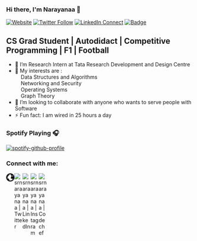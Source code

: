 ### Hi there, I'm Narayanaa 👋

[![Website](https://img.shields.io/website?label=geeksingularity.com&style=for-the-badge&url=https%3A%2F%2Fgeeksingularity.com)](http://geeksingularity.com)
[![Twitter Follow](https://img.shields.io/twitter/follow/srnarayanaa?color=1DA1F2&logo=twitter&style=for-the-badge)](https://twitter.com/intent/follow?original_referer=https%3A%2F%2Fgithub.com%srnarayanaa&screen_name=srnarayanaa)
[![LinkedIn Connect](https://img.shields.io/badge/linkedin-%230077B5.svg?&style=for-the-badge&logo=linkedin&logoColor=white)](https://linkedin.com/in/srnarayanaa)
[![Badge](https://cp-logo.vercel.app/codechef/srnarayanaa)](https://www.codechef.com/users/srnarayanaa)
## CS Grad Student | Autodidact | Competitive Programming | F1 | Football

- 🔭 I’m Research Intern at Tata Research Development and Design Centre
- 🌱 My interests are : <br/>
      &nbsp;&nbsp;&nbsp;&nbsp;Data Structures and Algorithms <br/>
      &nbsp;&nbsp;&nbsp;&nbsp;Networking and Security <br/>
      &nbsp;&nbsp;&nbsp;&nbsp;Operating Systems <br/>
      &nbsp;&nbsp;&nbsp;&nbsp;Graph Theory <br/>
- 👯 I’m looking to collaborate with anyone who wants to serve people with Software
- ⚡ Fun fact: I am wired in 25 hours a day

### Spotify Playing 🎧

[![spotify-github-profile](https://spotify-github-profile.vercel.app/api/view?uid=i0wf12gfs0gi48un0c48r8c5d&cover_image=false&theme=default)](https://spotify-github-profile.vercel.app/api/view?uid=i0wf12gfs0gi48un0c48r8c5d&redirect=true)

### Connect with me:

[<img align="left" alt="geeksingularity.com" width="22px" src="https://raw.githubusercontent.com/iconic/open-iconic/master/svg/globe.svg" />][website]
[<img align="left" alt="srnarayanaa | Twitter" width="22px" src="https://cdn.jsdelivr.net/npm/simple-icons@v3/icons/twitter.svg" />][twitter]
[<img align="left" alt="srnarayanaa | LinkedIn" width="22px" src="https://cdn.jsdelivr.net/npm/simple-icons@v3/icons/linkedin.svg" />][linkedin]
[<img align="left" alt="srnarayanaa | Instagram" width="22px" src="https://cdn.jsdelivr.net/npm/simple-icons@v3/icons/instagram.svg" />][instagram]
[<img align="left" alt="srnarayanaa | Codechef" width="22px" src="https://i.pinimg.com/originals/c5/d9/fc/c5d9fc1e18bcf039f464c2ab6cfb3eb6.jpg" />][instagram]
<br />


[website]: https://geeksingularity.com
[twitter]: https://twitter.com/srnarayanaa
[instagram]: https://instagram.com/srnarayanaa
[linkedin]: https://linkedin.com/in/srnarayanaa
[codechef]: https://codechef.com/users/srnarayanaa
